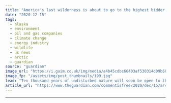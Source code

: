 ```yaml
---
title: "America's last wilderness is about to go to the highest bidder for oil drilling | Kim Heacox"
date: "2020-12-15"
tags: 
  - alaska
  - environment
  - oil and gas companies
  - climate change
  - energy industry
  - wildlife
  - us news
  - arctic
  - guardian
source: "guardian"
image_url: "https://i.guim.co.uk/img/media/a4b45cdbc66403af530314d09b682b5a3b65ca07/0_200_3000_1800/master/3000.jpg?width=460&quality=85&auto=format&fit=max&s=6b0d752af68ec17d3c6ce58626c9434b"
image_fp: "/assets/img/post_thumbnails/199.jpg"
lead: "Ten thousand years of undisturbed nature will soon be open to the highest bidder, starting at $25 an acreLanguage is everything.Those who argue for oil drilling in the Arctic national wildlife refuge, a place of stunning wild beauty in far north-east..."
article_url: "https://www.theguardian.com/commentisfree/2020/dec/15/arctic-national-wildlife-refuge-oil-drilling-highest-bidder"
---
```


---
